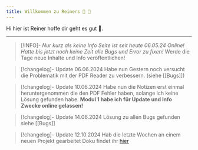 ```yaml
---
title: Willkommen zu Reiners 🥈 🧠
---
```


Hi hier ist Reiner hoffe dir geht es gut 👾. 

---


> [!INFO]-
> *Nur kurz als keine Info Seite ist seit heute 06.05.24 Online!* 
> *Hatte bis jetzt noch keine Zeit alle Bugs und Error zu fixen!*
> Werde die Tage neue Inhalte und Info veröffentlichen!

> [!changelog]- Update 06.06.2024
> Habe nun Gestern noch versucht die Problematik mit der PDF Reader zu verbessern. (siehe [[Bugs]])

> [!changelog]- Update 10.06.2024
> Habe nun die Notizen erst einmal heruntergenommen die den PDF Fehler haben, solange ich keine Lösung gefunden habe. **Modul 1 habe ich für Update und Info Zwecke online gelassen!**

> [!changelog]- Update 14.06.2024
> Lösung zu allen Bugs gefunden siehe [[Bugs]]

> [!changelog]- Update 12.10.2024
> Hab die letzte Wochen an einem neuen Projekt gearbeitet Doku findet ihr [hier](Projects/MQTT%20Server%20und%20Visualisierung%20als%20Container%20Stack%20verwalten.md)


<script src="https://giscus.app/client.js"
        data-repo="ReinerBalschun/Reiners-zweite-Gehirn"
        data-repo-id="R_kgDOMFWvHQ"
        data-category="General"
        data-category-id="DIC_kwDOMFWvHc4CjVdC"
        data-mapping="pathname"
        data-strict="0"
        data-reactions-enabled="1"
        data-emit-metadata="0"
        data-input-position="bottom"
        data-theme="dark"
        data-lang="de"
        crossorigin="anonymous"
        async>
</script>
